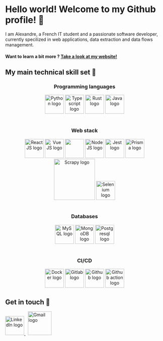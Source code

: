 # Hello world! Welcome to my Github profile! 👋

I am Alexandre, a French IT student and a passionate software developer, currently specilized in web applications, data extraction and data flows management.
#### Want to learn a bit more ? <a href="https://www.asparton.com/">Take a look at my website!</a>

## My main technical skill set 🧠
<div align="center">
  <div>
    <h3>Programming languages</h3>
    <div width="100%">
      <img src="https://seeklogo.com/images/P/python-logo-A32636CAA3-seeklogo.com.png" alt="Python logo" width="60"/>
      <img src="https://seeklogo.com/images/T/typescript-logo-B29A3F462D-seeklogo.com.png" alt="Typescript logo" width="60" />
      <img src="https://media.discordapp.net/attachments/808748311574085653/1183708827066040340/rust-logo.png?&quality=lossless" alt="Rust logo" width="60" />
      <img src="https://seeklogo.com/images/J/java-logo-7F8B35BAB3-seeklogo.com.png" alt="Java logo" width="60"/>
    </div>
  </div>
  &nbsp;
  <div>
    <h3>Web stack</h3>
    <img src="https://img.icons8.com/office/240/000000/react.png" alt="React JS logo" width="60" />
    <img src="https://seeklogo.com/images/V/vuejs-logo-17D586B587-seeklogo.com.png" alt="Vue JS logo" width="60" />
    <img src="https://seeklogo.com/images/T/tailwind-css-logo-5AD4175897-seeklogo.com.png" alt="" width="60" />
    <img src="https://seeklogo.com/images/N/nodejs-logo-FBE122E377-seeklogo.com.png" alt="Node JS logo" width="60" />
    <img src="https://seeklogo.com/images/J/jest-logo-F9901EBBF7-seeklogo.com.png" alt="Jest logo" width="60" />
    <img src="https://seeklogo.com/images/P/prisma-logo-3805665B69-seeklogo.com.png" alt="Prisma logo" width="60"/>
    <img src="https://repository-images.githubusercontent.com/529502/dab2bd00-0ed2-11eb-8588-5e10679ace4d" alt="Scrapy logo" width="130"/>
    <img src="https://seeklogo.com/images/S/selenium-logo-DB9103D7CF-seeklogo.com.png" alt="Selenium logo" width="60"/>
  </div>
  &nbsp;
  <div>
    <h3>Databases</h3>
    <img src="https://seeklogo.com/images/M/mysql-logo-69B39F7D18-seeklogo.com.png" alt="MySQL logo" width="60" />
    <img src="https://seeklogo.com/images/M/mongodb-logo-D13D67C930-seeklogo.com.png" alt="MongoDB logo" width="60"/>
    <img src="https://img.icons8.com/color/240/000000/postgreesql.png" alt="Postgresql logo" width="60"/>    
  </div>
  &nbsp;
  <div>
    <h3>CI/CD</h3>
    <img src="https://seeklogo.com/images/D/docker-logo-6D6F987702-seeklogo.com.png" alt="Docker logo" width="60"/>
    <img src="https://seeklogo.com/images/G/gitlab-logo-757620E430-seeklogo.com.png" alt="Gitlab logo" width="60" />
    <img src="https://seeklogo.com/images/G/github-logo-5F384D0265-seeklogo.com.png" alt="Github logo" width="60" />
    <img src="https://seeklogo.com/images/G/github-actions-logo-031704BDC6-seeklogo.com.png" alt="Github action logo" width="60" />
  </div>
</div>

## Get in touch 🤝
<div>
  <a href="https://www.linkedin.com/in/alexandre-sparton/">
    <img src="https://seeklogo.com/images/L/linkedin-new-2020-logo-E14A5D55ED-seeklogo.com.png" alt="LinkedIn logo" width="60"/>
  </a>
  &nbsp;
  <a href="mailto:sparton.alexandre@gmail.com">
    <img src="https://seeklogo.com/images/G/google-gmail-logo-620D76A63C-seeklogo.com.png" alt="Gmail logo" width="75"/>
  </a>
</div>
